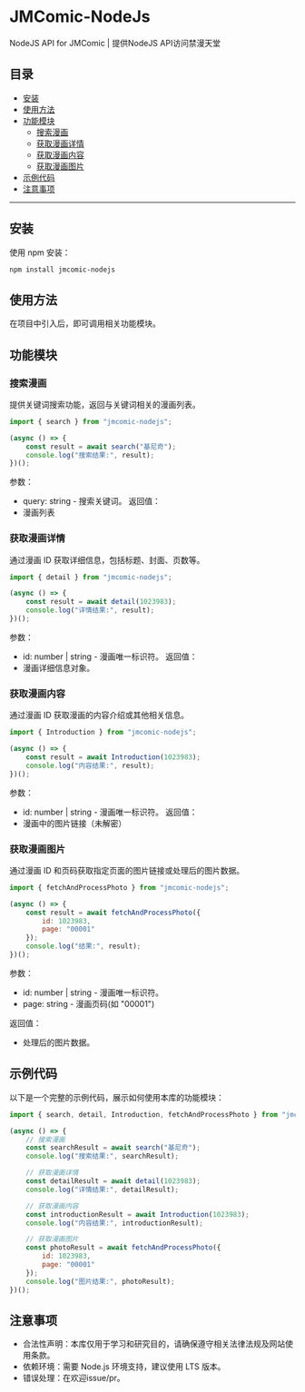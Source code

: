 # JMComic-NodeJs

NodeJS API for JMComic | 提供NodeJS API访问禁漫天堂

## 目录

- [安装](#安装)
- [使用方法](#使用方法)
- [功能模块](#功能模块)
  - [搜索漫画](#搜索漫画)
  - [获取漫画详情](#获取漫画详情)
  - [获取漫画内容](#获取漫画内容)
  - [获取漫画图片](#获取漫画图片)
- [示例代码](#示例代码)
- [注意事项](#注意事项)

---

## 安装

使用 npm 安装：

```bash
npm install jmcomic-nodejs
```

## 使用方法

在项目中引入后，即可调用相关功能模块。

## 功能模块

### 搜索漫画

提供关键词搜索功能，返回与关键词相关的漫画列表。

```javascript
import { search } from "jmcomic-nodejs";

(async () => {
    const result = await search("基尼奇");
    console.log("搜索结果:", result);
})();
```
参数：
- query: string - 搜索关键词。
返回值：
- 漫画列表

### 获取漫画详情

通过漫画 ID 获取详细信息，包括标题、封面、页数等。

```javascript
import { detail } from "jmcomic-nodejs";

(async () => {
    const result = await detail(1023983);
    console.log("详情结果:", result);
})();
```

参数：
- id: number | string - 漫画唯一标识符。
返回值：
- 漫画详细信息对象。

### 获取漫画内容

通过漫画 ID 获取漫画的内容介绍或其他相关信息。

```javascript
import { Introduction } from "jmcomic-nodejs";

(async () => {
    const result = await Introduction(1023983);
    console.log("内容结果:", result);
})();
```
参数：
- id: number | string - 漫画唯一标识符。
返回值：
- 漫画中的图片链接（未解密）

### 获取漫画图片

通过漫画 ID 和页码获取指定页面的图片链接或处理后的图片数据。
```javascript
import { fetchAndProcessPhoto } from "jmcomic-nodejs";

(async () => {
    const result = await fetchAndProcessPhoto({
        id: 1023983,
        page: "00001"
    });
    console.log("结果:", result);
})();
```
参数：
- id: number | string - 漫画唯一标识符。
- page: string - 漫画页码(如 "00001")

返回值：
- 处理后的图片数据。

## 示例代码
以下是一个完整的示例代码，展示如何使用本库的功能模块：

```javascript
import { search, detail, Introduction, fetchAndProcessPhoto } from "jmcomic-nodejs";

(async () => {
    // 搜索漫画
    const searchResult = await search("基尼奇");
    console.log("搜索结果:", searchResult);

    // 获取漫画详情
    const detailResult = await detail(1023983);
    console.log("详情结果:", detailResult);

    // 获取漫画内容
    const introductionResult = await Introduction(1023983);
    console.log("内容结果:", introductionResult);

    // 获取漫画图片
    const photoResult = await fetchAndProcessPhoto({
        id: 1023983,
        page: "00001"
    });
    console.log("图片结果:", photoResult);
})();
```

## 注意事项
- 合法性声明：本库仅用于学习和研究目的，请确保遵守相关法律法规及网站使用条款。
- 依赖环境：需要 Node.js 环境支持，建议使用 LTS 版本。
- 错误处理：在欢迎issue/pr。